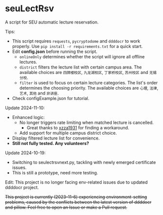 # seuLectRsv
A script for SEU automatic lecture reservation.

Tips:
 - This script requires `requests`, `pycryptodome` and `ddddocr` to work properly. Use `pip install -r requirements.txt` for a quick start.
 - Edit **config.json** before running the script.
     - `onlineOnly` determines whether the script will ignore all offline lectures.
     - `district` filters the lecture list with certain campus area. The available choices are `四牌楼校区`, `九龙湖校区`, `丁家桥校区`, `苏州校区` and `无锡分校`.
     - `filter` is used to focus on certain lecture categories. The list's order determines the choosing priority. The available choices are `心理`, `法律`, `艺术`, `其他` and `非讲座`.
 - Check configExample.json for tutorial.

Update 2024-11-10:
* Enhanced logic:
  * No longer triggers rate limiting when matched lecture is cancelled.
    * Great thanks to [xzza1931](https://github.com/xzza1931) for finding a workaround.
  * Add support for multiple campus district choice.
* Display filtered lecture list for convenience.
* **Still not fully tested. Any volunteers?**

Update 2024-10-19:
* Switching to seulectrsvnext.py, tackling with newly emerged certificate issues.
* This is still a prototype, need more testing.

Edit: This project is no longer facing env-related issues due to updated ddddocr project.

~~This project is currently (2023-11-6) experiencing environment-setting problems, caused by the conflicts between the latest version of ddddocr and pillow. Feel free to open an Issue or make a Pull request.~~